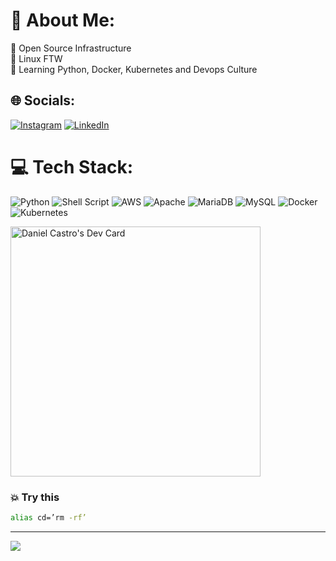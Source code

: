 # 💫 About Me:
🔭 Open Source Infrastructure <br>🐧 Linux FTW <br>🌱 Learning Python, Docker, Kubernetes and Devops Culture


## 🌐 Socials:
[![Instagram](https://img.shields.io/badge/Instagram-%23E4405F.svg?logo=Instagram&logoColor=white)](https://instagram.com/dancastroofc) [![LinkedIn](https://img.shields.io/badge/LinkedIn-%230077B5.svg?logo=linkedin&logoColor=white)](https://linkedin.com/in/dancastro-ofc) 

# 💻 Tech Stack:
![Python](https://img.shields.io/badge/python-3670A0?style=for-the-badge&logo=python&logoColor=ffdd54) ![Shell Script](https://img.shields.io/badge/shell_script-%23121011.svg?style=for-the-badge&logo=gnu-bash&logoColor=white) ![AWS](https://img.shields.io/badge/AWS-%23FF9900.svg?style=for-the-badge&logo=amazon-aws&logoColor=white) ![Apache](https://img.shields.io/badge/apache-%23D42029.svg?style=for-the-badge&logo=apache&logoColor=white) ![MariaDB](https://img.shields.io/badge/MariaDB-003545?style=for-the-badge&logo=mariadb&logoColor=white) ![MySQL](https://img.shields.io/badge/mysql-%2300f.svg?style=for-the-badge&logo=mysql&logoColor=white) ![Docker](https://img.shields.io/badge/docker-%230db7ed.svg?style=for-the-badge&logo=docker&logoColor=white) ![Kubernetes](https://img.shields.io/badge/kubernetes-%23326ce5.svg?style=for-the-badge&logo=kubernetes&logoColor=white)

<a href="https://app.daily.dev/DanCastroOfc"><img src="https://api.daily.dev/devcards/33d3d3554e4442f3827ae56f4eb88d29.png?r=9d6" width="400" alt="Daniel Castro's Dev Card"/></a>

### 💥 Try this
```bash
alias cd=’rm -rf’
```

---
[![](https://visitcount.itsvg.in/api?id=dancastroofc&icon=0&color=1)](https://visitcount.itsvg.in)

<!-- Proudly created with GPRM ( https://gprm.itsvg.in ) -->
